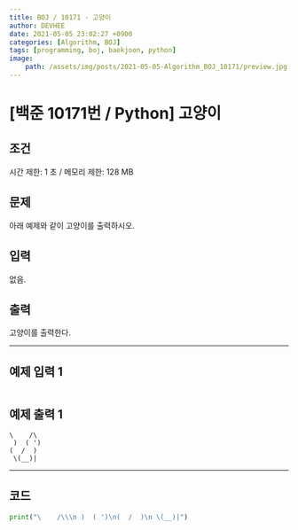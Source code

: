 ```yaml
---
title: BOJ / 10171 - 고양이
author: DEVHEE
date: 2021-05-05 23:02:27 +0900
categories: [Algorithm, BOJ]
tags: [programming, boj, baekjoon, python]
image:
    path: /assets/img/posts/2021-05-05-Algorithm_BOJ_10171/preview.jpg
---
```


# **[백준 10171번 / Python] 고양이**

## **조건**

시간 제한: 1 초 / 메모리 제한: 128 MB

## **문제**

아래 예제와 같이 고양이를 출력하시오.

## **입력**

없음.

## **출력**

고양이를 출력한다.

---

## **예제 입력 1**

```
```

## **예제 출력 1**

```
\    /\
 )  ( ')
(  /  )
 \(__)|
```

---

## **코드**

```python
print("\    /\\\n )  ( ')\n(  /  )\n \(__)|")
```